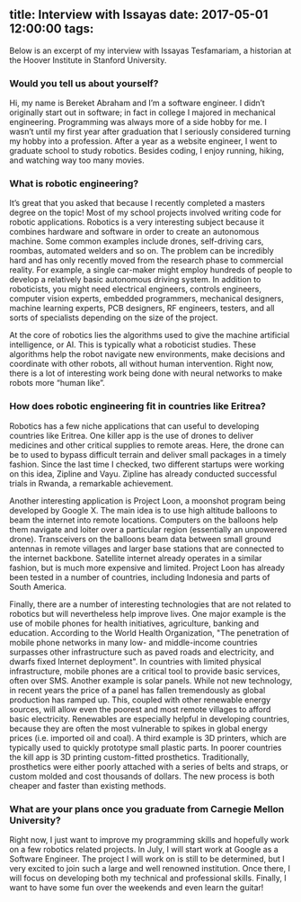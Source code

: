 title: Interview with Issayas
date: 2017-05-01 12:00:00
tags:
---
Below is an excerpt of my interview with Issayas Tesfamariam, a historian at the Hoover Institute in Stanford University.

### Would you tell us about yourself? 
Hi, my name is Bereket Abraham and I’m a software engineer. I didn’t originally start out in software; in fact in college I majored in mechanical engineering. Programming was always more of a side hobby for me. I wasn’t until my first year after graduation that I seriously considered turning my hobby into a profession. After a year as a website engineer, I went to graduate school to study robotics. Besides coding, I enjoy running, hiking, and watching way too many movies. 
 
### What is robotic engineering?
It’s great that you asked that because I recently completed a masters degree on the topic! Most of my school projects involved writing code for robotic applications. Robotics is a very interesting subject because it combines hardware and software in order to create an autonomous machine. Some common examples include drones, self-driving cars, roombas, automated welders and so on. The problem can be incredibly hard and has only recently moved from the research phase to commercial reality. For example, a single car-maker might employ hundreds of people to develop a relatively basic autonomous driving system. In addition to roboticists, you might need electrical engineers, controls engineers, computer vision experts, embedded programmers, mechanical designers, machine learning experts, PCB designers, RF engineers, testers, and all sorts of specialists depending on the size of the project. 

 
At the core of robotics lies the algorithms used to give the machine artificial intelligence, or AI. This is typically what a roboticist studies. These algorithms help the robot navigate new environments, make decisions and coordinate with other robots, all without human intervention. Right now, there is a lot of interesting work being done with neural networks to make robots more “human like”.

### How does robotic engineering fit in countries like Eritrea? 
Robotics has a few niche applications that can useful to developing countries like Eritrea. One killer app is the use of drones to deliver medicines and other critical supplies to remote areas. Here, the drone can be to used to bypass difficult terrain and deliver small packages in a timely fashion. Since the last time I checked, two different startups were working on this idea, Zipline and Vayu. Zipline has already conducted successful trials in Rwanda, a remarkable achievement.

 
Another interesting application is Project Loon, a moonshot program being developed by Google X. The main idea is to use high altitude balloons to beam the internet into remote locations. Computers on the balloons help them navigate and loiter over a particular region (essentially an unpowered drone). Transceivers on the balloons beam data between small ground antennas in remote villages and larger base stations that are connected to the internet backbone. Satellite internet already operates in a similar fashion, but is much more expensive and limited. Project Loon has already been tested in a number of countries, including Indonesia and parts of South America. 

 
Finally, there are a number of interesting technologies that are not related to robotics but will nevertheless help improve lives. One major example is the use of mobile phones for health initiatives, agriculture, banking and education. According to the World Health Organization, "The penetration of mobile phone networks in many low- and middle-income countries surpasses other infrastructure such as paved roads and electricity, and dwarfs fixed Internet deployment". In countries with limited physical infrastructure, mobile phones are a critical tool to provide basic services, often over SMS. Another example is solar panels. While not new technology, in recent years the price of a panel has fallen tremendously as global production has ramped up. This, coupled with other renewable energy sources, will allow even the poorest and most remote villages to afford basic electricity. Renewables are especially helpful in developing countries, because they are often the most vulnerable to spikes in global energy prices (i.e. imported oil and coal). A third example is 3D printers, which are typically used to quickly prototype small plastic parts. In poorer countries the kill app is 3D printing custom-fitted prosthetics. Traditionally, prosthetics were either poorly attached with a series of belts and straps, or custom molded and cost thousands of dollars. The new process is both cheaper and faster than existing methods.
 
### What are your plans once you graduate from Carnegie Mellon University?
Right now, I just want to improve my programming skills and hopefully work on a few robotics related projects. In July, I will start work at Google as a Software Engineer. The project I will work on is still to be determined, but I very excited to join such a large and well renowned institution. Once there, I will focus on developing both my technical and professional skills. Finally, I want to have some fun over the weekends and even learn the guitar!



